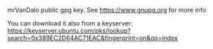 mrVanDalo public gpg key. See https://www.gnupg.org for more info

You can download it also from a keyserver:
https://keyserver.ubuntu.com/pks/lookup?search=0x389EC2D64AC71EAC&fingerprint=on&op=index
